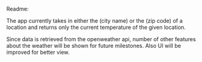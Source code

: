 Readme:

The app currently takes in either the (city name) or the (zip code) of a location and returns only the current temperature of the given location.

Since data is retrieved from the openweather api, number of other features about the weather will be shown for future milestones. Also UI will be improved for better view.
